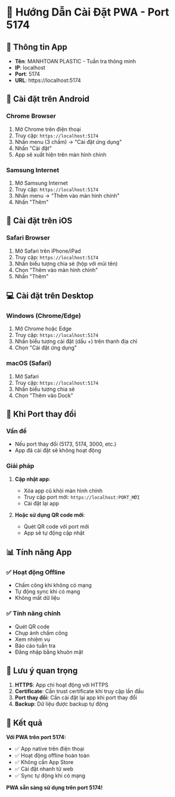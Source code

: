 # 📱 Hướng Dẫn Cài Đặt PWA - Port 5174

## 🎯 Thông tin App
- **Tên**: MANHTOAN PLASTIC - Tuần tra thông minh
- **IP**: localhost
- **Port**: 5174
- **URL**: https://localhost:5174

## 📱 Cài đặt trên Android

### Chrome Browser
1. Mở Chrome trên điện thoại
2. Truy cập: `https://localhost:5174`
3. Nhấn menu (3 chấm) → "Cài đặt ứng dụng"
4. Nhấn "Cài đặt"
5. App sẽ xuất hiện trên màn hình chính

### Samsung Internet
1. Mở Samsung Internet
2. Truy cập: `https://localhost:5174`
3. Nhấn menu → "Thêm vào màn hình chính"
4. Nhấn "Thêm"

## 📱 Cài đặt trên iOS

### Safari Browser
1. Mở Safari trên iPhone/iPad
2. Truy cập: `https://localhost:5174`
3. Nhấn biểu tượng chia sẻ (hộp với mũi tên)
4. Chọn "Thêm vào màn hình chính"
5. Nhấn "Thêm"

## 💻 Cài đặt trên Desktop

### Windows (Chrome/Edge)
1. Mở Chrome hoặc Edge
2. Truy cập: `https://localhost:5174`
3. Nhấn biểu tượng cài đặt (dấu +) trên thanh địa chỉ
4. Chọn "Cài đặt ứng dụng"

### macOS (Safari)
1. Mở Safari
2. Truy cập: `https://localhost:5174`
3. Nhấn biểu tượng chia sẻ
4. Chọn "Thêm vào Dock"

## 🔄 Khi Port thay đổi

### Vấn đề
- Nếu port thay đổi (5173, 5174, 3000, etc.)
- App đã cài đặt sẽ không hoạt động

### Giải pháp
1. **Cập nhật app**:
   - Xóa app cũ khỏi màn hình chính
   - Truy cập port mới: `https://localhost:PORT_MỚI`
   - Cài đặt lại app

2. **Hoặc sử dụng QR code mới**:
   - Quét QR code với port mới
   - App sẽ tự động cập nhật

## 📊 Tính năng App

### ✅ Hoạt động Offline
- Chấm công khi không có mạng
- Tự động sync khi có mạng
- Không mất dữ liệu

### ✅ Tính năng chính
- Quét QR code
- Chụp ảnh chấm công
- Xem nhiệm vụ
- Báo cáo tuần tra
- Đăng nhập bằng khuôn mặt

## 🚨 Lưu ý quan trọng

1. **HTTPS**: App chỉ hoạt động với HTTPS
2. **Certificate**: Cần trust certificate khi truy cập lần đầu
3. **Port thay đổi**: Cần cài đặt lại app khi port thay đổi
4. **Backup**: Dữ liệu được backup tự động

## 🎉 Kết quả

**Với PWA trên port 5174:**
- ✅ App native trên điện thoại
- ✅ Hoạt động offline hoàn toàn
- ✅ Không cần App Store
- ✅ Cài đặt nhanh từ web
- ✅ Sync tự động khi có mạng

**PWA sẵn sàng sử dụng trên port 5174!**
